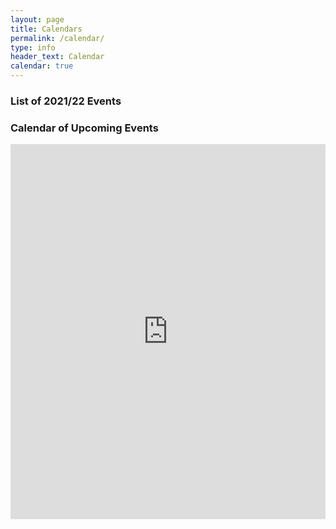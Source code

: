 ```yaml
---
layout: page
title: Calendars
permalink: /calendar/
type: info
header_text: Calendar
calendar: true
---
```

<div class="span3">
	<h3>List of 2021/22 Events</h3>
<div id="upcoming"></div><!--/span-->
</div>
<div class="span9">
	<h3>Calendar of Upcoming Events</h3>
	<iframe src="https://calendar.google.com/calendar/embed?src=i356ffimkc4qrtnhjajos4jt9c%40group.calendar.google.com&ctz=Europe%2FLondon" style=" border-width:0 " width="100%" height="600" frameborder="0" scrolling="no"></iframe>
</div><!--/span-->
